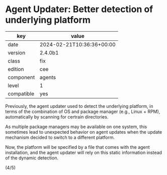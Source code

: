 [//]: # (werk v2)
# Agent Updater: Better detection of underlying platform

key        | value
---------- | ---
date       | 2024-02-21T10:36:36+00:00
version    | 2.4.0b1
class      | fix
edition    | cee
component  | agents
level      | 1
compatible | yes

Previously, the agent updater used to detect the underlying platform,
in terms of the combination of OS and package manager (e.g., Linux + RPM),
automatically by scanning for certrain directories.

As multiple package managers may be available on one system, this sometimes
lead to unexpected behavior on agent updates when the update mechanism decided
to switch to a different platform.

Now, the platform will be specified by a file that comes with the agent installation,
and the agent updater will rely on this static information instead of the dynamic detection.

(4/5)
